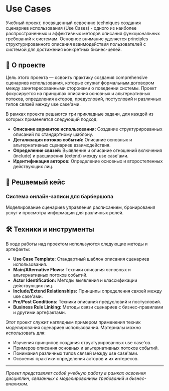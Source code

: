 # Use Cases

Учебный проект, посвященный освоению techniques создания сценариев использования (Use Cases) - одного из наиболее распространенных и эффективных методов описания функциональных требований к системам. Основное внимание уделяется principles структурированного описания взаимодействия пользователей с системой для достижения конкретных бизнес-целей.

## 📖 О проекте

Цель этого проекта — освоить практику создания comprehensive сценариев использования, которые служат формальным договором между заинтересованными сторонами о поведении системы. Проект фокусируется на принципах описания основных и альтернативных потоков, определения акторов, предусловий, постусловий и различных типов связей между use case'ами.

В рамках проекта решаются три прикладные задачи, для каждой из которых применяется следующий подход:
*   **Описание вариантов использования:** Создание структурированных описаний по стандартному шаблону.
*   **Детализация потоков событий:** Описание основных и альтернативных сценариев взаимодействия.
*   **Определение связей:** Выявление и описание отношений включения (include) и расширения (extend) между use case'ами.
*   **Идентификация акторов:** Определение основных и второстепенных действующих лиц.

## 🧩 Решаемый кейс

### Система онлайн-записи для барбершопа
Моделирование сценариев управления расписанием, бронирования услуг и просмотра информации для различных ролей.


## 🛠️ Техники и инструменты

В ходе работы над проектом используются следующие методы и артефакты:

*   **Use Case Template:** Стандартный шаблон описания сценариев использования.
*   **Main/Alternative Flows:** Техники описания основных и альтернативных потоков событий.
*   **Actor Identification:** Методы выявления и классификации действующих лиц.
*   **Include/Extend Relationships:** Принципы определения связей между use case'ами.
*   **Pre/Post Conditions:** Техники описания предусловий и постусловий.
*   **Business Rule Linking:** Методы связи сценариев с бизнес-правилами и другими артефактами.

Этот проект служит наглядным примером применения техник моделирования сценариев использования. Материалы можно использовать для:
*   Изучения принципов создания структурированных use case'ов.
*   Примеров описания основных и альтернативных потоков событий.
*   Понимания различных типов связей между use case'ами.
*   Освоения практики определения акторов и их интересов.

---
*Проект представляет собой учебную работу в рамках освоения дисциплин, связанных с моделированием требований и бизнес-анализом.*
